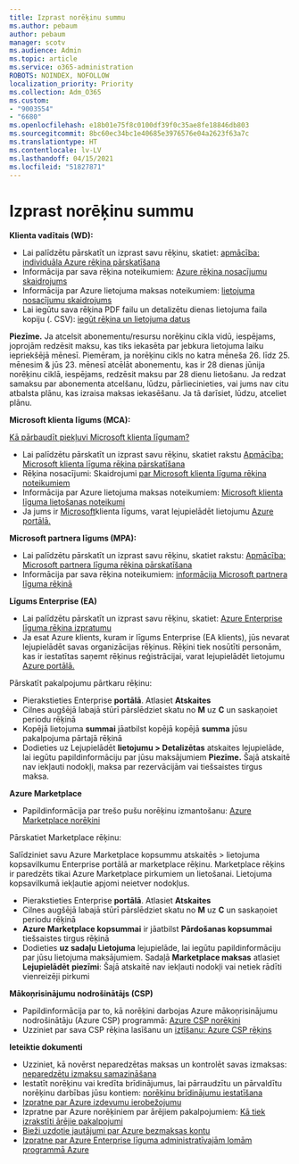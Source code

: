 ```yaml
---
title: Izprast norēķinu summu
ms.author: pebaum
author: pebaum
manager: scotv
ms.audience: Admin
ms.topic: article
ms.service: o365-administration
ROBOTS: NOINDEX, NOFOLLOW
localization_priority: Priority
ms.collection: Adm_O365
ms.custom:
- "9003554"
- "6680"
ms.openlocfilehash: e18b01e75f8c0100df39f0c35ae8fe18846db803
ms.sourcegitcommit: 8bc60ec34bc1e40685e3976576e04a2623f63a7c
ms.translationtype: HT
ms.contentlocale: lv-LV
ms.lasthandoff: 04/15/2021
ms.locfileid: "51827871"
---
```

# <a name="understand-billing-amount"></a>Izprast norēķinu summu

**Klienta vadītais (WD):**

- Lai palīdzētu pārskatīt un izprast savu rēķinu, skatiet: [apmācība: individuāla Azure rēķina pārskatīšana](https://docs.microsoft.com/azure/cost-management-billing/understand/review-individual-bill?WT.mc_id=Portal-Microsoft_Azure_Support)
- Informācija par sava rēķina noteikumiem: [Azure rēķina nosacījumu skaidrojums](https://docs.microsoft.com/azure/cost-management-billing/understand/understand-invoice?WT.mc_id=Portal-Microsoft_Azure_Support)
- Informācija par Azure lietojuma maksas noteikumiem: [lietojuma nosacījumu skaidrojums](https://docs.microsoft.com/azure/cost-management-billing/understand/understand-usage?WT.mc_id=Portal-Microsoft_Azure_Support)
- Lai iegūtu sava rēķina PDF failu un detalizētu dienas lietojuma faila kopiju (. CSV): [iegūt rēķina un lietojuma datus](https://docs.microsoft.com/azure/billing/billing-download-azure-invoice-daily-usage-date?WT.mc_id=Portal-Microsoft_Azure_Support)

**Piezīme.** Ja atcelsit abonementu/resursu norēķinu cikla vidū, iespējams, joprojām redzēsit maksu, kas tiks iekasēta par jebkura lietojuma laiku iepriekšējā mēnesī. Piemēram, ja norēķinu cikls no katra mēneša 26. līdz 25. mēnesim & jūs 23. mēnesī atcēlāt abonementu, kas ir 28 dienas jūnija norēķinu ciklā, iespējams, redzēsit maksu par 28 dienu lietošanu. Ja redzat samaksu par abonementa atcelšanu, lūdzu, pārliecinieties, vai jums nav citu atbalsta plānu, kas izraisa maksas iekasēšanu. Ja tā darīsiet, lūdzu, atceliet plānu.

**Microsoft klienta līgums (MCA):**

[Kā pārbaudīt piekļuvi Microsoft klienta līgumam?](https://docs.microsoft.com/azure/cost-management-billing/manage/download-azure-invoice-daily-usage-date?WT.mc_id=Portal-Microsoft_Azure_Support#check-access-to-a-microsoft-customer-agreement)

- Lai palīdzētu pārskatīt un izprast savu rēķinu, skatiet rakstu [Apmācība: Microsoft klienta līguma rēķina pārskatīšana](https://docs.microsoft.com/azure/cost-management-billing/understand/review-customer-agreement-bill?WT.mc_id=Portal-Microsoft_Azure_Support)
- Rēķina nosacījumi: Skaidrojumi [par Microsoft klienta līguma rēķina noteikumiem](https://docs.microsoft.com/azure/cost-management-billing/understand/mca-understand-your-invoice?WT.mc_id=Portal-Microsoft_Azure_Support)
- Informācija par Azure lietojuma maksas noteikumiem: [Microsoft klienta līguma lietošanas noteikumi](https://docs.microsoft.com/azure/cost-management-billing/understand/mca-understand-your-usage?WT.mc_id=Portal-Microsoft_Azure_Support)
- Ja jums ir [Microsoft](https://docs.microsoft.com/azure/cost-management-billing/manage/download-azure-invoice-daily-usage-date?WT.mc_id=Portal-Microsoft_Azure_Support#check-access-to-a-microsoft-customer-agreement)klienta līgums, varat lejupielādēt lietojumu [Azure portālā.](https://portal.azure.com/)

**Microsoft partnera līgums (MPA):**

- Lai palīdzētu pārskatīt un izprast savu rēķinu, skatiet rakstu: [Apmācība: Microsoft partnera līguma rēķina pārskatīšana](https://docs.microsoft.com/azure/cost-management-billing/understand/review-partner-agreement-bill?WT.mc_id=Portal-Microsoft_Azure_Support)
- Informācija par sava rēķina noteikumiem: [informācija Microsoft partnera līguma rēķinā](https://docs.microsoft.com/azure/cost-management-billing/understand/mpa-invoice-terms?WT.mc_id=Portal-Microsoft_Azure_Support)

**Līgums Enterprise (EA)**

- Lai palīdzētu pārskatīt un izprast savu rēķinu, skatiet: [Azure Enterprise līguma rēķina izpratumu](https://docs.microsoft.com/azure/cost-management-billing/understand/review-enterprise-agreement-bill?WT.mc_id=Portal-Microsoft_Azure_Support)
- Ja esat Azure klients, kuram ir līgums Enterprise (EA klients), jūs nevarat lejupielādēt savas organizācijas rēķinus. Rēķini tiek nosūtīti personām, kas ir iestatītas saņemt rēķinus reģistrācijai, varat lejupielādēt lietojumu [Azure portālā.](https://portal.azure.com/)

Pārskatīt pakalpojumu pārtkaru rēķinu:

- Pierakstieties Enterprise **portālā**. Atlasiet **Atskaites**
- Cilnes augšējā labajā stūrī pārslēdziet skatu no **M** uz **C** un saskaņoiet periodu rēķinā
- Kopējā lietojuma **summai** jāatbilst kopējā kopējā **summa** jūsu pakalpojuma pārtajā rēķinā
- Dodieties uz Lejupielādēt **lietojumu > Detalizētas** atskaites lejupielāde, lai iegūtu papildinformāciju par jūsu maksājumiem **Piezīme.** Šajā atskaitē nav iekļauti nodokļi, maksa par rezervācijām vai tiešsaistes tirgus maksa.

**Azure Marketplace**

- Papildinformācija par trešo pušu norēķinu izmantošanu: [Azure Marketplace norēķini](https://docs.microsoft.com/azure/billing/billing-understand-your-azure-marketplace-charges?WT.mc_id=Portal-Microsoft_Azure_Support)

Pārskatiet Marketplace rēķinu:

Salīdziniet savu Azure Marketplace kopsummu atskaitēs > lietojuma kopsavilkumu Enterprise portālā ar marketplace rēķinu. Marketplace rēķins ir paredzēts tikai Azure Marketplace pirkumiem un lietošanai. Lietojuma kopsavilkumā iekļautie apjomi neietver nodokļus.

- Pierakstieties Enterprise **portālā**. Atlasiet **Atskaites**
- Cilnes augšējā labajā stūrī pārslēdziet skatu no **M** uz **C** un saskaņoiet periodu rēķinā
- **Azure Marketplace kopsummai** ir jāatbilst **Pārdošanas kopsummai** tiešsaistes tirgus rēķinā
- Dodieties **uz sadaļu Lietojuma** lejupielāde, lai iegūtu papildinformāciju par jūsu lietojuma maksājumiem. Sadaļā **Marketplace maksas** atlasiet **Lejupielādēt** **piezīmi**: Šajā atskaitē nav iekļauti nodokļi vai netiek rādīti vienreizēji pirkumi

**Mākoņrisinājumu nodrošinātājs (CSP)**

- Papildinformācija par to, kā norēķini darbojas Azure mākoņrisinājumu nodrošinātāju (Azure CSP) programmā: [Azure CSP norēķini](https://docs.microsoft.com/azure/cloud-solution-provider/billing/azure-csp-billing-overview?WT.mc_id=Portal-Microsoft_Azure_Support)
- Uzziniet par sava CSP rēķina lasīšanu un [iztīšanu: Azure CSP rēķins](https://docs.microsoft.com/azure/cloud-solution-provider/billing/azure-csp-invoice?WT.mc_id=Portal-Microsoft_Azure_Support)

**Ieteiktie dokumenti**

- Uzziniet, kā novērst neparedzētas maksas un kontrolēt savas izmaksas: [neparedzētu izmaksu samazināšana](https://docs.microsoft.com/azure/cost-management-billing/manage/getting-started?WT.mc_id=Portal-Microsoft_Azure_Support)
- Iestatīt norēķinu vai kredīta brīdinājumus, lai pārraudzītu un pārvaldītu norēķinu darbības jūsu kontiem: [norēķinu brīdinājumu iestatīšana](https://docs.microsoft.com/azure/cost-management-billing/costs/cost-mgt-alerts-monitor-usage-spending?WT.mc_id=Portal-Microsoft_Azure_Support)
- [Izpratne par Azure izdevumu ierobežojumu](https://docs.microsoft.com/azure/cost-management-billing/manage/spending-limit?WT.mc_id=Portal-Microsoft_Azure_Support)
- Izpratne par Azure norēķiniem par ārējiem pakalpojumiem: [Kā tiek izrakstīti ārējie pakalpojumi](https://docs.microsoft.com/azure/cost-management-billing/understand/understand-azure-marketplace-charges?WT.mc_id=Portal-Microsoft_Azure_Support)
- [Bieži uzdotie jautājumi par Azure bezmaksas kontu](https://azure.microsoft.com/free/free-account-faq/)
- [Izpratne par Azure Enterprise līguma administratīvajām lomām programmā Azure](https://docs.microsoft.com/azure/cost-management-billing/manage/understand-ea-roles?WT.mc_id=Portal-Microsoft_Azure_Support)